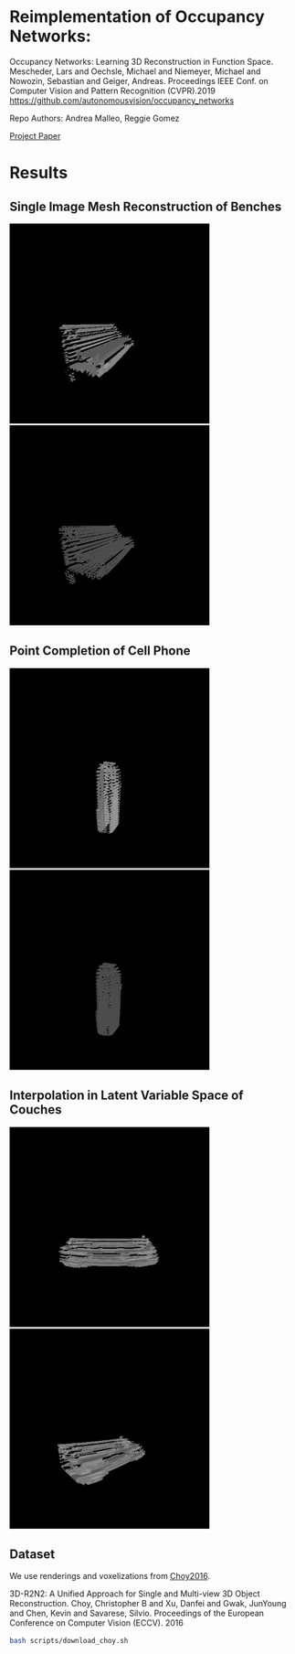 # Reimplementation of Occupancy Networks:
Occupancy Networks: Learning 3D Reconstruction in Function Space.
Mescheder, Lars and Oechsle, Michael and Niemeyer, Michael and Nowozin, Sebastian and Geiger, Andreas.
Proceedings IEEE Conf. on Computer Vision and Pattern Recognition (CVPR).2019
https://github.com/autonomousvision/occupancy_networks


Repo Authors: Andrea Malleo, Reggie Gomez

[Project Paper](/report/report.pdf)
# Results

## Single Image Mesh Reconstruction of Benches
<p float="left">
<img src="/report/benchImages/pervertexbench.gif" width="350" height="350"/> 
<img src="/report/benchImages/wirebench.gif" width="350" height="350"/>
</p>

## Point Completion of Cell Phone
<p float="left">
<img src="/report/phoneImages/phone_pervertex.gif" width="350" height="350"/>
<img src="/report/phoneImages/phone_wireframe.gif" width="350" height="350"/>
</p>


## Interpolation in Latent Variable Space of Couches
<p float="left">
<img src="/report/latentInterpGifs/latentInterp_front_threshold3.gif" width="350" height="350"/> 
<img src="/report/latentInterpGifs/latentInterp_side_threshold3.gif" width="350" height="350"/>
</p>

## Dataset
We use renderings and voxelizations from [Choy2016](http://3d-r2n2.stanford.edu/).

3D-R2N2: A Unified Approach for Single and Multi-view 3D Object Reconstruction.
Choy, Christopher B and Xu, Danfei and Gwak, JunYoung and Chen, Kevin and Savarese, Silvio.
Proceedings of the European Conference on Computer Vision (ECCV). 2016
```bash
bash scripts/download_choy.sh 
```
